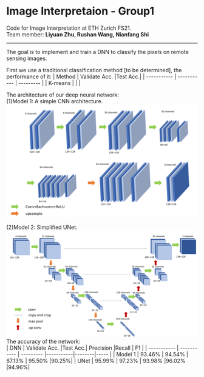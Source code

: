 # **Image Interpretaion - Group1**
Code for Image Interpretation at ETH Zurich FS21.  
Team member: **Liyuan Zhu, Rushan Wang, Nianfang Shi**  

___
The goal is to implement and train a DNN to classify the pixels on remote sensing images.  

First we use a traditional classification method [to be determined], the performance of it:
| Method      | Validate Acc. |Test Acc.|
| ----------- | ----------- | --------- |
| K-means     |             |           |

The architecture of our deep neural network:  
(1)Model 1: A simple CNN architecture.  
![image](visualization\Simple_CNN.png)

(2)Model 2: Simplified UNet.
![image](visualization\Simplified_UNet.png)
The accuracy of the network:  
| DNN         | Validate Acc. |Test Acc.| Precision |Recall  |  F1  |
| ----------- | ----------- | --------- |-----------|--------|----- |
| Model 1     | 93.46%      |  94.54%   |  87.13%   | 95.50% |90.25%|
| UNet        | 95.99%      |  97.23%   |    93.98% |96.02%  |94.96%|
